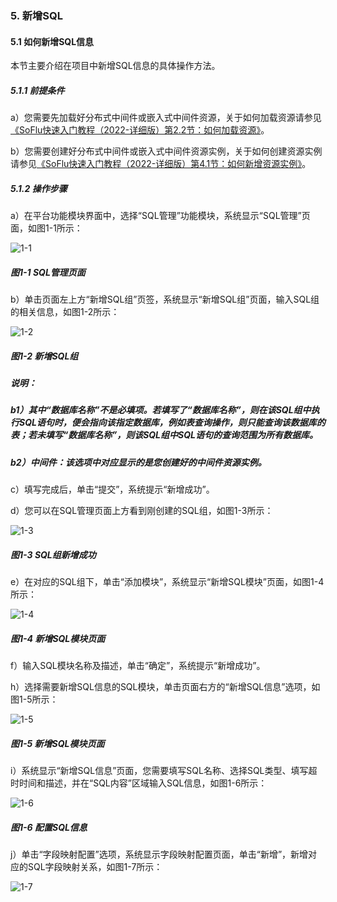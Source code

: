 ### 5. 新增SQL

#### 5.1 如何新增SQL信息

本节主要介绍在项目中新增SQL信息的具体操作方法。

##### 5.1.1 前提条件

a）您需要先加载好分布式中间件或嵌入式中间件资源，关于如何加载资源请参见[《SoFlu快速入门教程（2022-详细版）第2.2节：如何加载资源》](https://gitee.com/feisuanyz/SoFlu-adp/blob/master/SoFlu%EF%BC%88%E5%90%8E%E7%AB%AF%EF%BC%89%E5%85%A8%E8%87%AA%E5%8A%A8%E5%BC%80%E5%8F%91%E5%B9%B3%E5%8F%B0%E6%95%99%E7%A8%8B/SoFlu%EF%BC%88%E5%90%8E%E7%AB%AF%EF%BC%89%E5%BF%AB%E9%80%9F%E5%85%A5%E9%97%A8%E6%95%99%E7%A8%8B/SoFlu%E5%BF%AB%E9%80%9F%E5%85%A5%E9%97%A8%E6%95%99%E7%A8%8B%EF%BC%882022-%E8%AF%A6%E7%BB%86%E7%89%88%EF%BC%89/2.%20%E5%88%9B%E5%BB%BA%E9%A1%B9%E7%9B%AE/2.%20%E5%A6%82%E4%BD%95%E5%8A%A0%E8%BD%BD%E8%B5%84%E6%BA%90.md)。

b）您需要创建好分布式中间件或嵌入式中间件资源实例，关于如何创建资源实例请参见[《SoFlu快速入门教程（2022-详细版）第4.1节：如何新增资源实例》](https://gitee.com/feisuanyz/SoFlu-adp/blob/master/SoFlu%EF%BC%88%E5%90%8E%E7%AB%AF%EF%BC%89%E5%85%A8%E8%87%AA%E5%8A%A8%E5%BC%80%E5%8F%91%E5%B9%B3%E5%8F%B0%E6%95%99%E7%A8%8B/SoFlu%EF%BC%88%E5%90%8E%E7%AB%AF%EF%BC%89%E5%BF%AB%E9%80%9F%E5%85%A5%E9%97%A8%E6%95%99%E7%A8%8B/SoFlu%E5%BF%AB%E9%80%9F%E5%85%A5%E9%97%A8%E6%95%99%E7%A8%8B%EF%BC%882022-%E8%AF%A6%E7%BB%86%E7%89%88%EF%BC%89/4.%20%E5%88%9B%E5%BB%BA%E8%B5%84%E6%BA%90%E5%AE%9E%E4%BE%8B/1.%20%E5%A6%82%E4%BD%95%E6%96%B0%E5%A2%9E%E8%B5%84%E6%BA%90%E5%AE%9E%E4%BE%8B.md)。

##### 5.1.2 操作步骤

a）在平台功能模块界面中，选择“SQL管理”功能模块，系统显示“SQL管理”页面，如图1-1所示：

![1-1](https://www.feisuanyz.com/fsimage/ks-image/ks_7-0_img.png)

##### 图1-1 SQL管理页面

b）单击页面左上方“新增SQL组”页签，系统显示“新增SQL组”页面，输入SQL组的相关信息，如图1-2所示：

![1-2](https://www.feisuanyz.com/fsimage/ks-image/ks_7-1_img.png)

##### 图1-2 新增SQL组

##### 说明：

##### b1）其中“数据库名称”不是必填项。若填写了“数据库名称”，则在该SQL组中执行SQL语句时，便会指向该指定数据库，例如表查询操作，则只能查询该数据库的表；若未填写“数据库名称”，则该SQL组中SQL语句的查询范围为所有数据库。

##### b2）中间件：该选项中对应显示的是您创建好的中间件资源实例。

c）填写完成后，单击“提交”，系统提示“新增成功”。

d）您可以在SQL管理页面上方看到刚创建的SQL组，如图1-3所示：

![1-3](https://www.feisuanyz.com/fsimage/ks-image/ks_7-2_img.png)

##### 图1-3 SQL组新增成功

e）在对应的SQL组下，单击“添加模块”，系统显示“新增SQL模块”页面，如图1-4所示：

![1-4](https://www.feisuanyz.com/fsimage/ks-image/ks_7-3_img.png)

##### 图1-4 新增SQL模块页面

f）输入SQL模块名称及描述，单击“确定”，系统提示“新增成功”。

h）选择需要新增SQL信息的SQL模块，单击页面右方的“新增SQL信息”选项，如图1-5所示：

![1-5](https://www.feisuanyz.com/fsimage/ks-image/ks_7-3_img.png)

##### 图1-5 新增SQL模块页面

i）系统显示“新增SQL信息”页面，您需要填写SQL名称、选择SQL类型、填写超时时间和描述，并在“SQL内容”区域输入SQL信息，如图1-6所示：

![1-6](https://www.feisuanyz.com/fsimage/ks-image/ks_7-5_img.png)

##### 图1-6 配置SQL信息

j）单击“字段映射配置”选项，系统显示字段映射配置页面，单击“新增”，新增对应的SQL字段映射关系，如图1-7所示：

![1-7](https://www.feisuanyz.com/fsimage/ks-image/ks_7-6_img.png)
